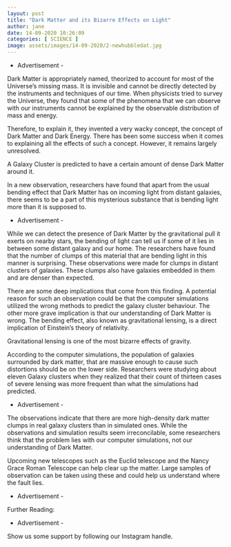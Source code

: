 ```yaml
---
layout: post
title: "Dark Matter and its Bizarre Effects on Light"
author: jane 
date: 14-09-2020 10:26:09 
categories: [ SCIENCE ] 
image: assets/images/14-09-2020/2-newhubbledat.jpg
---
```

- Advertisement -

Dark Matter is appropriately named, theorized to account for most of the Universe’s missing mass. It is invisible and cannot be directly detected by the instruments and techniques of our time. When physicists tried to survey the Universe, they found that some of the phenomena that we can observe with our instruments cannot be explained by the observable distribution of mass and energy.

Therefore, to explain it, they invented a very wacky concept, the concept of Dark Matter and Dark Energy. There has been some success when it comes to explaining all the effects of such a concept. However, it remains largely unresolved.

A Galaxy Cluster is predicted to have a certain amount of dense Dark Matter around it.

In a new observation, researchers have found that apart from the usual bending effect that Dark Matter has on incoming light from distant galaxies, there seems to be a part of this mysterious substance that is bending light more than it is supposed to.

- Advertisement -

While we can detect the presence of Dark Matter by the gravitational pull it exerts on nearby stars, the bending of light can tell us if some of it lies in between some distant galaxy and our home. The researchers have found that the number of clumps of this material that are bending light in this manner is surprising. These observations were made for clumps in distant clusters of galaxies. These clumps also have galaxies embedded in them and are denser than expected.

There are some deep implications that come from this finding. A potential reason for such an observation could be that the computer simulations utilized the wrong methods to predict the galaxy cluster behaviour. The other more grave implication is that our understanding of Dark Matter is wrong. The bending effect, also known as gravitational lensing, is a direct implication of Einstein’s theory of relativity.

Gravitational lensing is one of the most bizarre effects of gravity.

According to the computer simulations, the population of galaxies surrounded by dark matter, that are massive enough to cause such distortions should be on the lower side. Researchers were studying about eleven Galaxy clusters when they realized that their count of thirteen cases of severe lensing was more frequent than what the simulations had predicted.

- Advertisement -

The observations indicate that there are more high-density dark matter clumps in real galaxy clusters than in simulated ones. While the observations and simulation results seem irreconcilable, some researchers think that the problem lies with our computer simulations, not our understanding of Dark Matter.

Upcoming new telescopes such as the Euclid telescope and the Nancy Grace Roman Telescope can help clear up the matter. Large samples of observation can be taken using these and could help us understand where the fault lies.

- Advertisement -

Further Reading:

- Advertisement -

Show us some support by following our Instagram handle.
